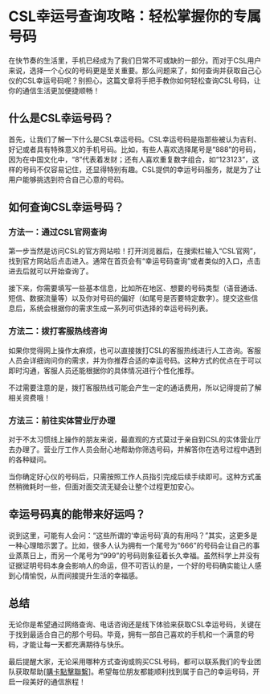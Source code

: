 # CSL幸运号查询攻略：轻松掌握你的专属号码

在快节奏的生活里，手机已经成为了我们日常不可或缺的一部分。而对于CSL用户来说，选择一个心仪的号码更是至关重要。那么问题来了，如何查询并获取自己心仪的CSL幸运号码呢？别担心，这篇文章将手把手教你如何轻松查询CSL号码，让你的通信生活更加便捷顺畅！

## 什么是CSL幸运号码？

首先，让我们了解一下什么是CSL幸运号码。CSL幸运号码是指那些被认为吉利、好记或者具有特殊意义的手机号码。比如，有些人喜欢选择尾号是“888”的号码，因为在中国文化中，“8”代表着发财；还有人喜欢重复数字组合，如“123123”，这样的号码不仅容易记住，还显得特别有趣。CSL提供的幸运号码服务，就是为了让用户能够挑选到符合自己心意的号码。

## 如何查询CSL幸运号码？

### 方法一：通过CSL官网查询

第一步当然是访问CSL的官方网站啦！打开浏览器后，在搜索栏输入“CSL官网”，找到官方网站后点击进入。通常在首页会有“幸运号码查询”或者类似的入口，点击进去后就可以开始查询了。

接下来，你需要填写一些基本信息，比如所在地区、想要的号码类型（语音通话、短信、数据流量等）以及你对号码的偏好（如尾号是否要特定数字）。提交这些信息后，系统会根据你的需求生成一系列可供选择的幸运号码列表。

### 方法二：拨打客服热线咨询

如果你觉得网上操作太麻烦，也可以直接拨打CSL的客服热线进行人工咨询。客服人员会详细询问你的需求，并为你推荐合适的幸运号码。这种方式的优点在于可以即时沟通，客服人员还能根据你的具体情况进行个性化推荐。

不过需要注意的是，拨打客服热线可能会产生一定的通话费用，所以记得提前了解相关资费哦！

### 方法三：前往实体营业厅办理

对于不太习惯线上操作的朋友来说，最直观的方式莫过于亲自到CSL的实体营业厅去办理了。营业厅工作人员会耐心地帮助你筛选号码，并解答你在选号过程中遇到的各种疑问。

当你确定好心仪的号码后，只需按照工作人员指引完成后续手续即可。这种方式虽然稍微耗时一些，但面对面交流无疑会让整个过程更加安心。

## 幸运号码真的能带来好运吗？

说到这里，可能有人会问：“这些所谓的‘幸运号码’真的有用吗？”其实，这更多是一种心理暗示罢了。比如，很多人认为拥有一个尾号为“666”的号码会让自己的事业蒸蒸日上，而另一个尾号为“999”的号码则象征着长久幸福。虽然科学上并没有证据证明号码本身会影响人的命运，但不可否认的是，一个好的号码确实能让人感到心情愉悦，从而间接提升生活的幸福感。

## 总结

无论你是希望通过网络查询、电话咨询还是线下体验来获取CSL幸运号码，关键在于找到最适合自己的那个号码。毕竟，拥有一部自己喜欢的手机和一个满意的号码，才能让每一天都充满期待与快乐。

最后提醒大家，无论采用哪种方式查询或购买CSL号码，都可以联系我们的专业团队获取帮助[[購卡點擊聯繫](https://t.me/s/esim1088)]。希望每位朋友都能顺利找到属于自己的幸运号码，开启一段美好的通信旅程！